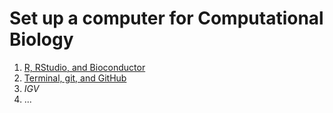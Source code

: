 # Set up a computer for Computational Biology

1. [R, RStudio, and Bioconductor](r_bioc.md)
2. [Terminal, git, and GitHub](terminal_git_github.md)
3. *IGV*
4. ...
